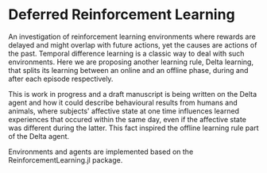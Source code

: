 # Deferred Reinforcement Learning

An investigation of reinforcement learning environments where rewards are delayed and might overlap with future actions, yet the causes are actions of the past. Temporal difference learning is a classic way to deal with such environments. Here we are proposing another learning rule, Delta learning, that splits its learning between an online and an offline phase, during and after each episode respectively. 

This is work in progress and a draft manuscript is being written on the Delta agent and how it could describe behavioural results from humans and animals, where subjects' affective state at one time influences learned experiences that occured within the same day, even if the affective state was different during the latter. This fact inspired the offline learning rule part of the Delta agent.

Environments and agents are implemented based on the ReinforcementLearning.jl package.
